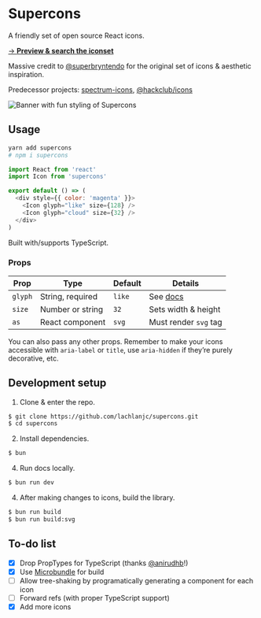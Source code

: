# Supercons

A friendly set of open source React icons.

[→ **Preview & search the iconset**][docs]

[docs]: https://supercons.vercel.app

Massive credit to [@superbryntendo](https://github.com/superbryntendo) for the original set of icons & aesthetic inspiration.

Predecessor projects: [spectrum-icons](https://github.com/lachlanjc/spectrum-icons), [@hackclub/icons](https://github.com/hackclub/icons)

![Banner with fun styling of Supercons](https://cloud-l7ijxkyvg.vercel.app/2021-02-02_21010z8cwfunpdn3jp59d7np4z6q5kdj.png)

## Usage

```sh
yarn add supercons
# npm i supercons
```

```js
import React from 'react'
import Icon from 'supercons'

export default () => (
  <div style={{ color: 'magenta' }}>
    <Icon glyph="like" size={128} />
    <Icon glyph="cloud" size={32} />
  </div>
)
```

Built with/supports TypeScript.

### Props

| Prop    | Type             | Default | Details               |
| ------- | ---------------- | ------- | --------------------- |
| `glyph` | String, required | `like`  | See [docs]            |
| `size`  | Number or string | `32`    | Sets width & height   |
| `as`    | React component  | `svg`   | Must render `svg` tag |

You can also pass any other props. Remember to make your icons accessible with `aria-label` or `title`, use `aria-hidden` if they’re purely decorative, etc.

## Development setup

1. Clone & enter the repo.

```sh
$ git clone https://github.com/lachlanjc/supercons.git
$ cd supercons
```

2. Install dependencies.

```sh
$ bun
```

4. Run docs locally.

```sh
$ bun run dev
```

4. After making changes to icons, build the library.

```sh
$ bun run build
$ bun run build:svg
```

## To-do list

- [x] Drop PropTypes for TypeScript (thanks [@anirudhb](https://github.com/anirudhb)!)
- [x] Use [Microbundle](https://github.com/developit/microbundle) for build
- [ ] Allow tree-shaking by programatically generating a component for each icon
- [ ] Forward refs (with proper TypeScript support)
- [x] Add more icons
